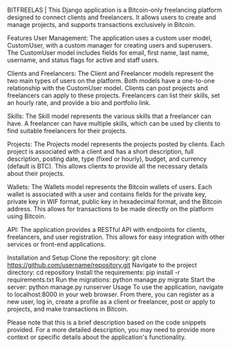 BITFREELAS |
This Django application is a Bitcoin-only freelancing platform designed to connect clients and freelancers. It allows users to create and manage projects, and supports transactions exclusively in Bitcoin.

Features
User Management: The application uses a custom user model, CustomUser, with a custom manager for creating users and superusers. The CustomUser model includes fields for email, first name, last name, username, and status flags for active and staff users.

Clients and Freelancers: The Client and Freelancer models represent the two main types of users on the platform. Both models have a one-to-one relationship with the CustomUser model. Clients can post projects and freelancers can apply to these projects. Freelancers can list their skills, set an hourly rate, and provide a bio and portfolio link.

Skills: The Skill model represents the various skills that a freelancer can have. A freelancer can have multiple skills, which can be used by clients to find suitable freelancers for their projects.

Projects: The Projects model represents the projects posted by clients. Each project is associated with a client and has a short description, full description, posting date, type (fixed or hourly), budget, and currency (default is BTC). This allows clients to provide all the necessary details about their projects.

Wallets: The Wallets model represents the Bitcoin wallets of users. Each wallet is associated with a user and contains fields for the private key, private key in WIF format, public key in hexadecimal format, and the Bitcoin address. This allows for transactions to be made directly on the platform using Bitcoin.

API: The application provides a RESTful API with endpoints for clients, freelancers, and user registration. This allows for easy integration with other services or front-end applications.

Installation and Setup
Clone the repository: git clone https://github.com/username/repository.git
Navigate to the project directory: cd repository
Install the requirements: pip install -r requirements.txt
Run the migrations: python manage.py migrate
Start the server: python manage.py runserver
Usage
To use the application, navigate to localhost:8000 in your web browser. From there, you can register as a new user, log in, create a profile as a client or freelancer, post or apply to projects, and make transactions in Bitcoin.

Please note that this is a brief description based on the code snippets provided. For a more detailed description, you may need to provide more context or specific details about the application's functionality.
